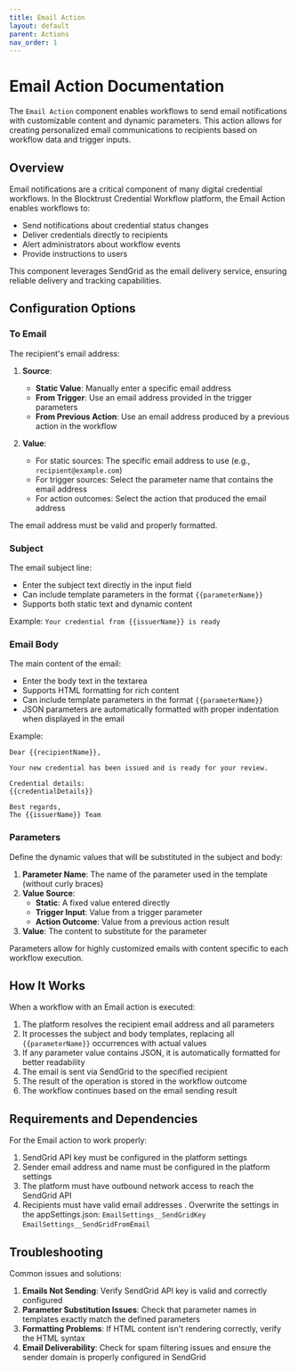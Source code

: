 ```yaml
---
title: Email Action
layout: default
parent: Actions
nav_order: 1
---
```


# Email Action Documentation

The `Email Action` component enables workflows to send email notifications with customizable content and dynamic parameters. This action allows for creating personalized email communications to recipients based on workflow data and trigger inputs.

## Overview

Email notifications are a critical component of many digital credential workflows. In the Blocktrust Credential Workflow platform, the Email Action enables workflows to:

- Send notifications about credential status changes
- Deliver credentials directly to recipients
- Alert administrators about workflow events
- Provide instructions to users

This component leverages SendGrid as the email delivery service, ensuring reliable delivery and tracking capabilities.

## Configuration Options

### To Email

The recipient's email address:

1. **Source**: 
   - **Static Value**: Manually enter a specific email address
   - **From Trigger**: Use an email address provided in the trigger parameters
   - **From Previous Action**: Use an email address produced by a previous action in the workflow

2. **Value**: 
   - For static sources: The specific email address to use (e.g., `recipient@example.com`)
   - For trigger sources: Select the parameter name that contains the email address
   - For action outcomes: Select the action that produced the email address

The email address must be valid and properly formatted.

### Subject

The email subject line:

- Enter the subject text directly in the input field
- Can include template parameters in the format `{{parameterName}}`
- Supports both static text and dynamic content

Example: `Your credential from {{issuerName}} is ready`

### Email Body

The main content of the email:

- Enter the body text in the textarea
- Supports HTML formatting for rich content
- Can include template parameters in the format `{{parameterName}}`
- JSON parameters are automatically formatted with proper indentation when displayed in the email

Example:
```
Dear {{recipientName}},

Your new credential has been issued and is ready for your review.

Credential details:
{{credentialDetails}}

Best regards,
The {{issuerName}} Team
```

### Parameters

Define the dynamic values that will be substituted in the subject and body:

1. **Parameter Name**: The name of the parameter used in the template (without curly braces)
2. **Value Source**:
   - **Static**: A fixed value entered directly
   - **Trigger Input**: Value from a trigger parameter
   - **Action Outcome**: Value from a previous action result
3. **Value**: The content to substitute for the parameter

Parameters allow for highly customized emails with content specific to each workflow execution.

## How It Works

When a workflow with an Email action is executed:

1. The platform resolves the recipient email address and all parameters
2. It processes the subject and body templates, replacing all `{{parameterName}}` occurrences with actual values
3. If any parameter value contains JSON, it is automatically formatted for better readability
4. The email is sent via SendGrid to the specified recipient
5. The result of the operation is stored in the workflow outcome
6. The workflow continues based on the email sending result


## Requirements and Dependencies

For the Email action to work properly:

1. SendGrid API key must be configured in the platform settings
2. Sender email address and name must be configured in the platform settings
3. The platform must have outbound network access to reach the SendGrid API
4. Recipients must have valid email addresses
. 
Overwrite the settings in the appSettings.json:
`EmailSettings__SendGridKey`
`EmailSettings__SendGridFromEmail`

## Troubleshooting

Common issues and solutions:

1. **Emails Not Sending**: Verify SendGrid API key is valid and correctly configured
2. **Parameter Substitution Issues**: Check that parameter names in templates exactly match the defined parameters
3. **Formatting Problems**: If HTML content isn't rendering correctly, verify the HTML syntax
4. **Email Deliverability**: Check for spam filtering issues and ensure the sender domain is properly configured in SendGrid
